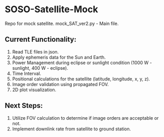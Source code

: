 # SOSO-Satellite-Mock
Repo for mock satellite.
mock_SAT_ver2.py - Main file.

## Current Functionality:
1. Read TLE files in json.
2. Apply ephemeris data for the Sun and Earth.
3. Power Management during eclipse or sunlight condition (1000 W - sunlight, 400 W - eclipse).
4. Time Interval.
5. Positional calculations for the satellite (latitude, longitude, x, y, z).
6. Image order validation using propagated FOV.
7. 2D plot visualization.

## Next Steps:
1. Utilize FOV calculation to determine if image orders are acceptable or not.
2. Implement downlink rate from satellite to ground station.

